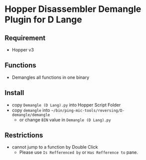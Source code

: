 Hopper Disassembler Demangle Plugin for D Lange
====

Requirement
----
* Hopper v3

Functions
----
* Demangles all functions in one binary

Install
----
* copy `Demangle (D Lang).py` into Hopper Script Folder
* copy `demangle` into `~/bin/ping-mic-tools/reversing/D-demangle/demangle` 
    * or change `BIN` value in `Demangle (D Lang).py`

Restrictions
----
* cannot jump to a function by Double Click
    * Please use `Is Refferenced by` or `Has Refference to` pane.